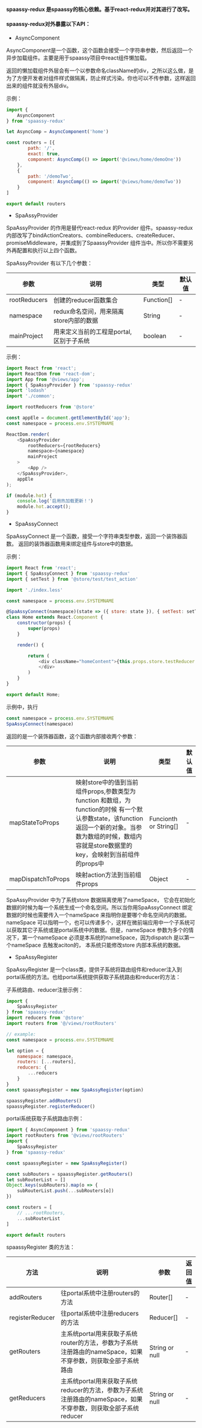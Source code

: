 #### spaassy-redux 是spaassy的核心依赖。基于react-redux并对其进行了改写。

#### spaassy-redux对外暴露以下API：

* AsyncComponent

AsyncComponent是一个函数，这个函数会接受一个字符串参数，然后返回一个异步加载组件。主要是用于spaassy项目中react组件懒加载。

返回的懒加载组件外层会有一个以参数命名className的div，之所以这么做，是为了方便开发者对组件样式做隔离，防止样式污染。你也可以不传参数，这样返回出来的组件就没有外层div。

示例：

``` javaScript
import {
    AsyncComponent
} from 'spaassy-redux'

let AsyncComp = AsyncComponent('home')

const routers = [{
        path: '/',
        exact: true,
        component: AsyncComp(() => import('@views/home/demoOne'))
    },
    {
        path: '/demoTwo',
        component: AsyncComp(() => import('@views/home/demoTwo'))
    }
]

export default routers
```

* SpaAssyProvider

SpaAssyProvider 的作用是替代react-redux 的Provider 组件。spaassy-redux内部改写了bindActionCreators、combineReducers、createReducer、promiseMiddleware，并集成到了SpaassyProvider 组件当中。所以你不需要另外再配置和执行以上四个函数。

SpaAssyProvider 有以下几个参数：

参数           |   说明  |   类型   |   默认值
--------------|---------|----------|---------
 rootReducers | 创建的reducer函数集合 | Function[] | -
 namespace | redux命名空间，用来隔离store内部的数据 | String | -
 mainProject | 用来定义当前的工程是portal,区别于子系统 | boolean | -


示例：

``` javaScript
import React from 'react';
import ReactDom from 'react-dom';
import App from '@views/app';
import { SpaAssyProvider } from 'spaassy-redux'
import 'lodash'
import './common';

import rootReducers from '@store'

const appEle = document.getElementById('app');
const namespace = process.env.SYSTEMNAME

ReactDom.render(
    <SpaAssyProvider
        rootReducers={rootReducers}
        namespace={namespace}
        mainProject
    >
        <App />
    </SpaAssyProvider>,
    appEle
);

if (module.hot) {
    console.log('启用热加载更新！')
    module.hot.accept();
}
```

* SpaAssyConnect

SpaAssyConnect 是一个函数，接受一个字符串类型参数，返回一个装饰器函数。
返回的装饰器函数用来绑定组件与store中的数据。

示例：

``` javaScript
import React from 'react';
import { SpaAssyConnect } from 'spaassy-redux'
import { setTest } from '@store/test/test_action'

import './index.less'

const namespace = process.env.SYSTEMNAME

@SpaAssyConnect(namespace)(state => ({ store: state }), { setTest: setTest })
class Home extends React.Component {
    constructor(props) {
        super(props)
    }

    render() {

        return (
            <div className="homeContent">{this.props.store.testReducer.str}
            </div>
        )
    }
}

export default Home;
```

示例中，执行
``` javaScript
const namespace = process.env.SYSTEMNAME
SpaAssyConnect(namespace)
```

返回的是一个装饰器函数，这个函数内部接收两个参数：

参数           |   说明  |   类型   |   默认值 
--------------|---------|----------|--------------------
 mapStateToProps | 映射store中的值到当前组件props,参数类型为function 和数组，为function的时候 有一个默认参数state，该function 返回一个新的对象。当参数为数组的时候，数组内容就是store数据里的key，会映射到当前组件的props中 | Funcionth or String[] | - 
 mapDispatchToProps | 映射action方法到当前组件props | Object | -

SpaAssyProvider 中为了系统store 数据隔离使用了nameSpace， 它会在初始化数据的时候为每一个系统生成一个命名空间。所以当你用SpaAssyConnect 绑定数据的时候也需要传入一个nameSpace 来指明你是要哪个命名空间内的数据。nameSpace 可以指明一个，也可以传递多个，这样在微前端应用中一个子系统可以获取其它子系统或是portal系统中的数据。但是，nameSpace 参数为多个的情况下，第一个nameSpace 必须是本系统的nameSpace，因为dispatch 是以第一个nameSpace 去触发aciton的， 本系统只能修改store 内部本系统的数据。

* SpaAssyRegister

SpaAssyRegister 是一个class类，提供子系统将路由组件和reducer注入到portal系统的方法。也给portal系统提供获取子系统路由和reducer的方法：

子系统路由、reducer注册示例：
``` javaScript
import {
    SpaAssyRegister
} from 'spaassy-redux'
import reducers from '@store'
import routers from '@/views/rootRouters'

// example:
const namespace = process.env.SYSTEMNAME

let option = {
    namespace: namespace,
    routers: [...routers],
    reducers: {
        ...reducers
    }
}
const spaassyRegister = new SpaAssyRegister(option)

spaassyRegister.addRouters()
spaassyRegister.registerReducer()
```

portal系统获取子系统路由示例：

``` javaScript
import { AsyncComponent } from 'spaassy-redux'
import rootRouters from '@views/rootRouters'
import {
    SpaAssyRegister
} from 'spaassy-redux'

const spaassyRegister = new SpaAssyRegister()

const subRouters = spaassyRegister.getRouters()
let subRouterList = []
Object.keys(subRouters).map(o => {
    subRouterList.push(...subRouters[o])
})

const routers = [
    // ...rootRouters,
    ...subRouterList
]

export default routers
```

spaassyRegister 类的方法：

方法           | 说明    |   参数   |   返回值   |   
--------------|---------|----------|---------
 addRouters | 往portal系统中注册routers的方法 | Router[] | -
 registerReducer | 往portal系统中注册reducers的方法  | Reducer[] | -
 getRouters | 主系统portal用来获取子系统router的方法，参数为子系统注册路由的nameSpace，如果不穿参数，则获取全部子系统路由 | String or null | -
 getReducers | 主系统portal用来获取子系统reducer的方法，参数为子系统注册路由的nameSpace，如果不穿参数，则获取全部子系统reducer | String or null | -